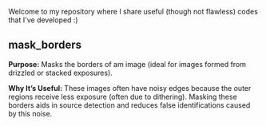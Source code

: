 Welcome to my repository where I share useful (though not flawless) codes that I've developed :)

## mask_borders
**Purpose:** Masks the borders of am image (ideal for images formed from drizzled or stacked exposures).

**Why It’s Useful:** These images often have noisy edges because the outer regions receive less exposure (often due to dithering). Masking these borders aids in source detection and reduces false identifications caused by this noise.

